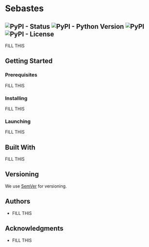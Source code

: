 # Sebastes

![PyPI - Status](https://img.shields.io/pypi/status/sebastes.svg)
![PyPI - Python Version](https://img.shields.io/pypi/pyversions/sebastes.svg)
![PyPI](https://img.shields.io/pypi/v/sebastes.svg)
![PyPI - License](https://img.shields.io/pypi/l/sebastes.svg)
----
FILL THIS

## Getting Started

### Prerequisites

FILL THIS

### Installing

FILL THIS

### Launching

FILL THIS

## Built With

FILL THIS

## Versioning

We use [SemVer](http://semver.org/) for versioning.

## Authors

* FILL THIS

## Acknowledgments

* FILL THIS
